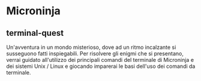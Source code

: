 # Microninja
## terminal-quest

Un'avventura in un mondo misterioso, dove ad un ritmo incalzante si susseguono fatti inspiegabili.
Per risolvere gli enigmi che si presentano, verrai guidato all'utilizzo dei principali comandi del terminale di Microninja e dei sistemi Unix / Linux e giocando imparerai le basi dell'uso dei comandi da terminale.
